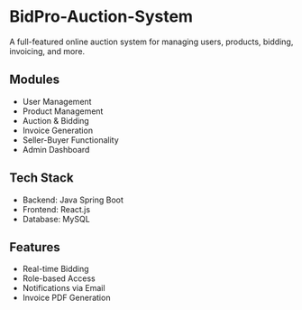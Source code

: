 
# BidPro-Auction-System
A full-featured online auction system for managing users, products, bidding, invoicing, and more.

## Modules
- User Management
- Product Management
- Auction & Bidding
- Invoice Generation
- Seller-Buyer Functionality
- Admin Dashboard

## Tech Stack
- Backend: Java Spring Boot
- Frontend: React.js
- Database: MySQL

## Features
- Real-time Bidding
- Role-based Access
- Notifications via Email
- Invoice PDF Generation

